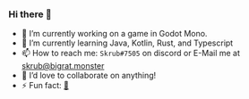 ### Hi there 👋


- 🔭 I’m currently working on a game in Godot Mono.
- 🌱 I’m currently learning Java, Kotlin, Rust, and Typescript
- 📫 How to reach me: `Skrub#7505` on discord or E-Mail me at [skrub@bigrat.monster](mailto:skrub@bigrat.monster)
- 👯 I’d love to collaborate on anything!
- ⚡ Fun fact: [🐒](https://skrub.dev)
